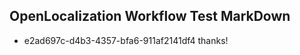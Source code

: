 ## OpenLocalization Workflow Test MarkDown
* e2ad697c-d4b3-4357-bfa6-911af2141df4 thanks!

<!--HONumber=Aug16_HO1-->


